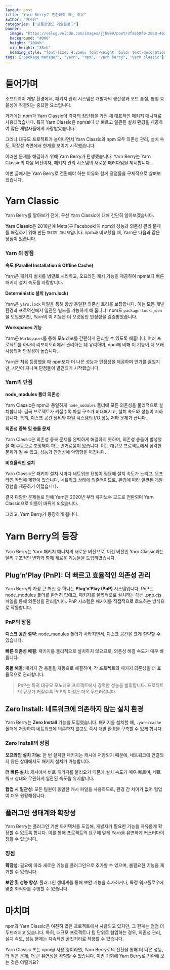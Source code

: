 ```yaml
---
layout: post
title: "Yarn Berry로 전환해야 하는 이유"
author: "이재용"
categories: ["프론트엔드 기술블로그"]
banner:
  image: "https://velog.velcdn.com/images/jjh099/post/3fa558f9-2050-402b-aee7-350c02fc6ef2/image.jpeg"
  background: "#000"
  height: "100vh"
  min_height: "38vh"
  heading_style: "font-size: 4.25em; font-weight: bold; text-decoration: underline"
tags: ["package manager", "yarn", "npm", "yarn berry", "yarn classic"]
---
```


# 들어가며

소프트웨어 개발 환경에서, 패키지 관리 시스템은 개발자의 생산성과 코드 품질, 협업 효율성에 직결되는 중요한 요소입니다.

과거에는 npm과 Yarn Classic이 각자의 장단점을 가진 채 대표적인 패키지 매니저로 사용되었습니다. 특히 Yarn Classic은 npm보다 더 빠르고 일관된 설치 환경을 제공하여 많은 개발자들에게 사랑받았습니다.

그러나 대규모 프로젝트가 늘어나면서 Yarn Classic과 npm 모두 의존성 관리, 설치 속도, 확장성 측면에서 한계를 보이기 시작했습니다.

이러한 문제를 해결하기 위해 Yarn Berry가 탄생했습니다. Yarn Berry는 Yarn Classic의 다음 버전이자, 패키지 관리 시스템의 새로운 패러다임을 제시합니다.

이번 글에서는 Yarn Berry로 전환해야 하는 이유와 함께 장점들을 구체적으로 살펴보겠습니다.

# Yarn Classic
Yarn Berry를 알아보기 전에, 우선 Yarn Classic에 대해 간단히 알아보겠습니다.

**Yarn Classic**은 2016년에 Meta(구 Facebook)이 npm의 성능과 의존성 관리 문제를 해결하기 위해 만든 `패키지 매니저`입니다. npm과 비교했을 때, Yarn은 다음과 같은 장점이 있습니다.

### Yarn 의 장점

**속도 (Parallel Installation & Offline Cache)**

Yarn은 패키지 설치를 병렬로 처리하고, 오프라인 캐시 기능을 제공하여 npm보다 빠른 패키지 설치 속도를 자랑합니다.

**Deterministic 설치 (yarn.lock)**

Yarn은 `yarn.lock` 파일을 통해 항상 동일한 의존성 트리를 보장합니다. 이는 모든 개발 환경과 프로덕션에서 일관된 빌드를 가능하게 해 줍니다. npm도 `package-lock.json`을 도입했지만, Yarn의 이 기능은 더 오랫동안 안정성을 검증받았습니다.

**Workspaces 기능**

Yarn은 `Workspaces`를 통해 모노레포를 간편하게 관리할 수 있도록 해줍니다. 여러 프로젝트를 하나의 리포지토리에서 관리하는 데 유리하며, npm에 비해 이 기능이 더 오래 사용되어 안정성이 높습니다.

Yarn은 처음 등장했을 때 npm보다 더 나은 성능과 안정성을 제공하며 인기를 끌었지만, 시간이 지나며 단점들이 발견되기 시작했습니다.

### Yarn의 단점

**node_modules 폴더 의존성**

Yarn Classic은 npm과 동일하게 `node_modules` 폴더에 모든 의존성을 물리적으로 설치합니다. 결국 프로젝트가 커질수록 파일 구조가 비대해지고, 설치 속도와 성능이 저하됩니다. 특히, 디스크 공간 낭비와 파일 시스템의 I/O 성능 저하 문제가 큽니다.

**의존성 중복 및 충돌 문제**

Yarn Classic은 의존성 중복 문제를 완벽하게 해결하지 못하며, 의존성 충돌이 발생했을 때 수동으로 조정해야 하는 번거로움이 있습니다. 이는 대규모 프로젝트에서 심각한 문제가 될 수 있고, 성능과 안정성에 악영향을 미칩니다.

**비효율적인 설치**

Yarn Classic은 패키지 설치 시마다 네트워크 요청이 필요해 설치 속도가 느리고, 오프라인 작업에 제한이 있습니다. 네트워크 상태에 의존적이므로, 환경에 따라 일관된 개발 경험을 제공하기 어렵습니다.

결국 다양한 문제들로 인해 Yarn은 2020년 부터 유지보수 모드로 전환되며 Yarn Classic으로 이름이 바뀌게 되었습니다.

그리고, Yarn Berry가 등장하게 됩니다.

# Yarn Berry의 등장

Yarn Berry는 Yarn 패키지 매니저의 새로운 버전으로, 이전 버전인 Yarn Classic과는 달리 구조적인 변화와 함께 새로운 기능들을 도입하였습니다.

## **Plug’n’Play (PnP): 더 빠르고 효율적인 의존성 관리**

Yarn Berry의 가장 큰 혁신 중 하나는 **Plug’n’Play (PnP)** 시스템입니다. PnP는 node_modules 폴더를 완전히 없애고, 패키지를 물리적으로 설치하는 대신 .pnp.cjs 파일을 통해 의존성을 관리합니다. PnP 시스템은 패키지를 직접적으로 로드하는 방식으로 작동합니다.

### PnP의 장점

**디스크 공간 절약**: node_modules 폴더가 사라지면서, 디스크 공간을 크게 절약할 수 있습니다.

**빠른 의존성 해결**: 패키지를 물리적으로 설치하지 않으므로, 의존성 해결 속도가 매우 빠릅니다.

**충돌 해결**: 패키지 간 충돌을 자동으로 해결하며, 각 프로젝트의 패키지 의존성을 더 효율적으로 관리합니다.

> PnP는 특히 대규모 모노레포 프로젝트에서 강력한 성능을 발휘합니다.
프로젝트의 규모가 커질수록 PnP의 이점은 더욱 두드러집니다.
>

## **Zero Install: 네트워크에 의존하지 않는 설치 환경**

Yarn Berry는 **Zero Install** 기능을 도입했습니다. 패키지를 설치할 때, `.yarn/cache` 폴더에 저장하여 네트워크에 의존하지 않고도 즉시 개발 환경을 구축할 수 있게 합니다.

### Zero Install의 장점

**오프라인 설치 가능**: 한 번 설치한 패키지는 캐시에 저장되기 때문에, 네트워크에 연결되지 않은 상태에서도 패키지 설치가 가능합니다.

**더 빠른 설치**: 캐시에서 바로 패키지를 불러오기 때문에 설치 속도가 매우 빠르며, 네트워크 상태와 무관하게 일관된 속도를 유지합니다.

**협업 시 일관성**: 모든 팀원이 동일한 캐시 파일을 사용하므로, 환경 간 차이가 없어 협업이 더욱 원활해집니다.

## **플러그인 생태계와 확장성**

Yarn Berry는 플러그인 기반 아키텍처를 도입해, 개발자가 필요한 기능을 자유롭게 확장할 수 있도록 합니다. 이를 통해 프로젝트의 요구에 맞게 Yarn을 유연하게 커스터마이징할 수 있습니다.

### 장점

**확장성**: 필요에 따라 새로운 기능을 플러그인으로 추가할 수 있으며, 불필요한 기능을 제거할 수 있습니다.

**보안 및 성능 향상**: 플러그인 생태계를 통해 보안 기능을 추가하거나, 특정 워크플로우에 맞춘 최적화를 수행할 수 있습니다.

# 마치며

npm과 Yarn Classic은 여전히 많은 프로젝트에서 사용되고 있지만, 그 한계는 점점 더 두드러지고 있습니다. 특히, 대규모 프로젝트나 팀 단위로 협업하는 경우, 의존성 관리, 설치 속도, 성능 문제는 지속적인 골칫거리로 작용할 수 있습니다. 

Yarn Classic 또는 npm을 사용 중이라면, Yarn Berry로의 전환을 통해 더 나은 성능, 더 적은 문제, 더 큰 유연성을 경험할 수 있습니다. 이번 기회에 Yarn Berry로 전환해 보는 것은 어떨까요?
